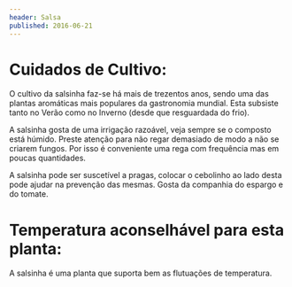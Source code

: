 ```yaml
---
header: Salsa 
published: 2016-06-21
---
```



# Cuidados de Cultivo:


O cultivo da salsinha faz-se há mais de trezentos anos, sendo uma das plantas aromáticas mais populares da gastronomia mundial. Esta subsiste tanto no Verão como no Inverno (desde que resguardada do frio).

A salsinha gosta de uma irrigação razoável, veja sempre se o composto está húmido. Preste atenção para não regar demasiado de modo a não se criarem fungos. Por isso é conveniente uma rega com frequência mas em poucas quantidades.

 A salsinha pode ser suscetível a pragas, colocar o cebolinho ao lado desta pode ajudar na prevenção das mesmas. Gosta da companhia do espargo e do tomate.

# Temperatura aconselhável para esta planta:

 A salsinha é uma planta que suporta bem as flutuações de temperatura.
